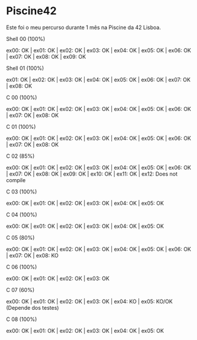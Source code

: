 # Piscine42

Este foi o meu percurso durante 1 mês na Piscine da 42 Lisboa.


Shell 00 (100%)

ex00: OK | ex01: OK | ex02: OK | ex03: OK | ex04: OK | ex05: OK | ex06: OK | ex07: OK | ex08: OK | ex09: OK


Shell 01 (100%)

ex01: OK | ex02: OK | ex03: OK | ex04: OK | ex05: OK | ex06: OK | ex07: OK | ex08: OK


C 00 (100%)

ex00: OK | ex01: OK | ex02: OK | ex03: OK | ex04: OK | ex05: OK | ex06: OK | ex07: OK | ex08: OK


C 01 (100%)

ex00: OK | ex01: OK | ex02: OK | ex03: OK | ex04: OK | ex05: OK | ex06: OK | ex07: OK | ex08: OK


C 02 (85%)

ex00: OK | ex01: OK | ex02: OK | ex03: OK | ex04: OK | ex05: OK | ex06: OK | ex07: OK | ex08: OK | ex09: OK | ex10: OK | ex11: OK | ex12: Does not compile


C 03 (100%)

ex00: OK | ex01: OK | ex02: OK | ex03: OK | ex04: OK | ex05: OK


C 04 (100%)

ex00: OK | ex01: OK | ex02: OK | ex03: OK | ex04: OK | ex05: OK


C 05 (80%)

ex00: OK | ex01: OK | ex02: OK | ex03: OK | ex04: OK | ex05: OK | ex06: OK | ex07: OK | ex08: KO


C 06 (100%)

ex00: OK | ex01: OK | ex02: OK | ex03: OK


C 07 (60%)

ex00: OK | ex01: OK | ex02: OK | ex03: OK | ex04: KO | ex05: KO/OK (Depende dos testes)


C 08 (100%)

ex00: OK | ex01: OK | ex02: OK | ex03: OK | ex04: OK | ex05: OK
